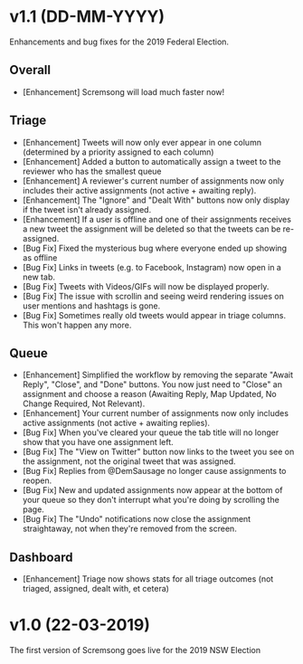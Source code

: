 # v1.1 (DD-MM-YYYY)

Enhancements and bug fixes for the 2019 Federal Election.

## Overall

-   [Enhancement] Scremsong will load much faster now!

## Triage

-   [Enhancement] Tweets will now only ever appear in one column (determined by a priority assigned to each column)
-   [Enhancement] Added a button to automatically assign a tweet to the reviewer who has the smallest queue
-   [Enhancement] A reviewer's current number of assignments now only includes their active assignments (not active + awaiting reply).
-   [Enhancement] The "Ignore" and "Dealt With" buttons now only display if the tweet isn't already assigned.
-   [Enhancement] If a user is offline and one of their assignments receives a new tweet the assignment will be deleted so that the tweets can be re-assigned.
-   [Bug Fix] Fixed the mysterious bug where everyone ended up showing as offline
-   [Bug Fix] Links in tweets (e.g. to Facebook, Instagram) now open in a new tab.
-   [Bug Fix] Tweets with Videos/GIFs will now be displayed properly.
-   [Bug Fix] The issue with scrollin and seeing weird rendering issues on user mentions and hashtags is gone.
-   [Bug Fix] Sometimes really old tweets would appear in triage columns. This won't happen any more.

## Queue

-   [Enhancement] Simplified the workflow by removing the separate "Await Reply", "Close", and "Done" buttons. You now just need to "Close" an assignment and choose a reason (Awaiting Reply, Map Updated, No Change Required, Not Relevant).
-   [Enhancement] Your current number of assignments now only includes active assignments (not active + awaiting replies).
-   [Bug Fix] When you've cleared your queue the tab title will no longer show that you have one assignment left.
-   [Bug Fix] The "View on Twitter" button now links to the tweet you see on the assignment, not the original tweet that was assigned.
-   [Bug Fix] Replies from @DemSausage no longer cause assignments to reopen.
-   [Bug Fix] New and updated assignments now appear at the bottom of your queue so they don't interrupt what you're doing by scrolling the page.
-   [Bug Fix] The "Undo" notifications now close the assignment straightaway, not when they're removed from the screen.

## Dashboard

-   [Enhancement] Triage now shows stats for all triage outcomes (not triaged, assigned, dealt with, et cetera)

# v1.0 (22-03-2019)

The first version of Scremsong goes live for the 2019 NSW Election
